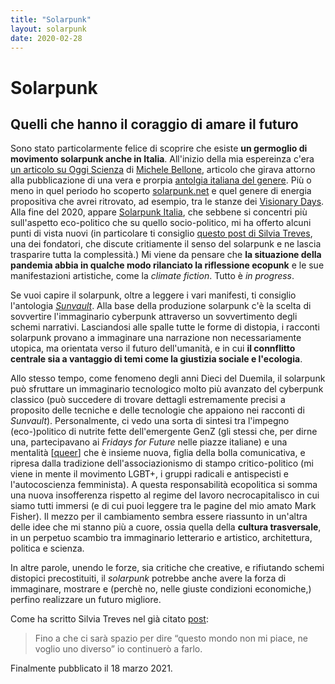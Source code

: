 ```yaml
---
title: "Solarpunk"
layout: solarpunk
date: 2020-02-28
---
```


# Solarpunk

## Quelli che hanno il coraggio di amare il futuro

Sono stato particolarmente felice di scoprire che esiste **un germoglio di movimento solarpunk anche in Italia**. All'inizio della mia espereinza c'era [un articolo su Oggi Scienza](https://oggiscienza.it/2020/03/11/solarpunk-un-nuovo-modo-di-guardare-al-futuro/) di [Michele Bellone](https://www.lineegrigie.it/), articolo che girava attorno alla pubblicazione di una vera e prorpia [antolgia italiana del genere](https://www.futurefiction.org/ebook/solarpunk-come-ho-imparato-ad-amare-il-futuro/). Più o meno in quel periodo ho scoperto [solarpunk.net](https://solarpunk.net/) e quel genere di energia propositiva che avrei ritrovato, ad esempio, tra le stanze dei [Visionary Days](https://www.visionarydays.com/).  Alla fine del 2020, appare [Solarpunk Italia](https://solarpunk.it/solarpunk-italia-manifesto/), che sebbene si concentri più sull'aspetto eco-politico che su quello socio-politico, mi ha offerto alcuni punti di vista nuovi (in particolare ti consiglio [questo post di Silvia Treves](https://delirioedubbio.blogspot.com/2020/11/riflessioni-sparse-sul-solarpunk.html), una dei fondatori, che discute critiamente il senso del solarpunk e ne lascia trasparire tutta la complessità.) Mi viene da pensare che **la situazione della pandemia abbia in qualche modo rilanciato la riflessione ecopunk** e le sue manifestazioni artistiche, come la *climate fiction*. Tutto è *in progress*.

Se vuoi capire il solarpunk, oltre a leggere i vari manifesti, ti consiglio l'antologia [*Sunvault*](https://www.publishersweekly.com/978-1-937-79475-0). Alla base della produzione solarpunk c'è la scelta di sovvertire l'immaginario cyberpunk attraverso un sovvertimento degli schemi narrativi. Lasciandosi alle spalle tutte le forme di distopia, i racconti solarpunk provano a immaginare una narrazione non necessariamente utopica, ma orientata verso il futuro dell'umanità, e in cui **il connflitto centrale sia a vantaggio di temi come la giustizia sociale e l'ecologia**.

Allo stesso tempo, come fenomeno degli anni Dieci del Duemila, il solarpunk può sfruttare un immaginario tecnologico molto più avanzato del cyberpunk classico (può succedere di trovare dettagli estremamente precisi a proposito delle tecniche e delle tecnologie che appaiono nei racconti di *Sunvault*). Personalmente, ci vedo una sorta di sintesi tra l'impegno (eco-)politico di nutrite fette dell'emergente GenZ (gli stessi che, per dirne una, partecipavano ai *Fridays for Future* nelle piazze italiane) e una mentalità [[queer]] che è insieme nuova, figlia della bolla comunicativa, e ripresa dalla tradizione dell'associazionismo di stampo critico-politico (mi viene in mente il movimento LGBT+, i gruppi radicali e antispecisti e l'autocoscienza femminista). A questa responsabilità ecopolitica si somma una nuova insofferenza rispetto al regime del lavoro necrocapitalisco in cui siamo tutti immersi (e di cui puoi leggere tra le pagine del mio amato Mark Fisher). Il mezzo per il cambiamento sembra essere riassunto in un'altra delle idee che mi stanno più a cuore, ossia quella della **cultura trasversale**, in un perpetuo scambio tra immaginario letterario e artistico, architettura, politica e scienza.

In altre parole, unendo le forze, sia critiche che creative, e rifiutando schemi distopici precostituiti, il *solarpunk* potrebbe anche avere la forza di immaginare, mostrare e (perchè no, nelle giuste condizioni economiche,) perfino realizzare un futuro migliore.

Come ha scritto Silvia Treves nel già citato [post](https://delirioedubbio.blogspot.com/2020/11/riflessioni-sparse-sul-solarpunk.html):

> Fino a che ci sarà spazio per dire “questo mondo non mi piace, ne voglio uno diverso” io continuerò a farlo.

<p class="date">Finalmente pubblicato il 18 marzo 2021.<p>

[//begin]: # "Autogenerated link references for markdown compatibility"
[queer]: queer.md "Queer"
[//end]: # "Autogenerated link references"
